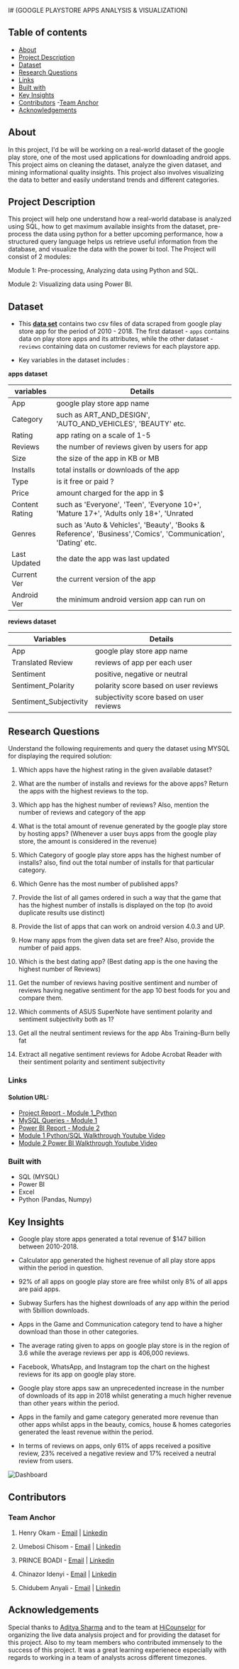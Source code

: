I# (GOOGLE PLAYSTORE APPS ANALYSIS & VISUALIZATION)

## Table of contents

- [About](#about)
- [Project Description](#project-description)
- [Dataset](#dataset)
- [Research Questions](#research-questions)
- [Links](#links)
- [Built with](#built-with)
- [Key Insights](#key-insights)
- [Contributors](#contributors)
  -[Team Anchor](#team-anchor)
- [Acknowledgements](#acknowledgements)


## About

In this project, I'd be will be working on a real-world dataset of the google play store, one of the most used applications for downloading android apps. This project aims on cleaning the dataset, analyze the given dataset, and mining informational quality insights. This project also involves visualizing the data to better and easily understand trends and different categories.


## Project Description

This project will help one understand how a real-world database is analyzed using SQL, how to get maximum available insights from the dataset, pre-process the data using python for a better upcoming performance, how a structured query language helps us retrieve useful information from the database, and visualize the data with the power bi tool. The Project will consist of 2 modules:

Module 1: Pre-processing, Analyzing data using Python and SQL.

Module 2: Visualizing data using Power BI.


## Dataset

- This **[data set](https://drive.google.com/file/d/19fVBgoQJr5jkupe0O9Ht8VeMqSVaBJae/view?usp=share_link)** contains two csv  files of data scraped from google play store app for the period of 2010 - 2018.  The first dataset - `apps` contains data on play store apps and its attributes, while the other dataset - `reviews` containing data on customer reviews for each playstore app.  

- Key variables in the dataset includes :

**apps dataset**

| variables | Details |
| --------------------- | ---------------------- |
| App | google play store app name |
| Category | such as ART_AND_DESIGN', 'AUTO_AND_VEHICLES', 'BEAUTY' etc.|
| Rating | app rating on a scale of 1-5 |
| Reviews | the number of reviews given by users for app |
| Size | the size of the app in KB or MB |
| Installs | total installs or downloads of the app |
| Type | is it free or paid ?|
| Price | amount charged for the app in $ |
| Content Rating | such as 'Everyone', 'Teen', 'Everyone 10+', 'Mature 17+', 'Adults only 18+', 'Unrated |
| Genres | such as 'Auto & Vehicles', 'Beauty', 'Books & Reference', 'Business','Comics', 'Communication', 'Dating' etc. |
| Last Updated | the date the app was last updated |
| Current Ver | the current version of the app |
| Android Ver | the minimum android version app can run on |


**reviews dataset**

| Variables | Details |
| --------------------- | ---------------------- |
| App | google play store app name |
| Translated Review | reviews of app per each user  |
| Sentiment | positive, negative or neutral |
| Sentiment_Polarity |  polarity score based on user reviews | 
| Sentiment_Subjectivity | subjectivity score based on user reviews |



## Research Questions

Understand the following requirements and query the dataset using MYSQL for displaying the required solution:

1. Which apps have the highest rating in the given available dataset?

2. What are the number of installs and reviews for the above apps? Return the apps with the highest reviews to the top.

3. Which app has the highest number of reviews? Also, mention the number of reviews and category of the app

4. What is the total amount of revenue generated by the google play store by hosting apps? (Whenever a user buys apps  from the google play store, the amount is considered in the revenue)

5. Which Category of google play store apps has the highest number of installs? also, find out the total number of installs for that particular category.

6. Which Genre has the most number of published apps?

7. Provide the list of all games ordered in such a way that the game that has the highest number of installs is displayed on the top (to avoid duplicate results use distinct)

8. Provide the list of apps that can work on android version 4.0.3 and UP.

9. How many apps from the given data set are free? Also, provide the number of paid apps.

10. Which is the best dating app? (Best dating app is the one having the highest number of Reviews)

11. Get the number of reviews having positive sentiment and number of reviews having negative sentiment for the app 10 best foods for you and compare them.

12. Which comments of ASUS SuperNote have sentiment polarity and sentiment subjectivity both as 1?

13. Get all the neutral sentiment reviews for the app Abs Training-Burn belly fat 

14. Extract all negative sentiment reviews for Adobe Acrobat Reader with their sentiment polarity and sentiment subjectivity
 

### Links

#### Solution URL: 

- [Project Report - Module 1_Python](./PLAYSTORE_APPS_ANALYSIS.ipynb)
- [MySQL Queries - Module 1](./module%201_subtask4.sql)
- [Power BI Report - Module 2](https://www.novypro.com/project/henry-okam-4)
- [Module 1 Python/SQL Walkthrough Youtube Video](https://youtu.be/kgyO6Oah3Wk)
- [Module 2 Power BI Walkthrough Youtube Video](https://youtu.be/9cIqEtfOem4)


### Built with

- SQL (MYSQL)
- Power BI
- Excel
- Python (Pandas, Numpy)


## Key Insights

- Google play store apps generated a total revenue of $147 billion between 2010-2018.


- Calculator app generated the highest revenue of all play store apps within the period in question.


- 92% of all apps on google play store are free whilst only 8% of all apps are paid apps.


- Subway Surfers has the highest downloads of any app within the period with 5billion downloads.


- Apps in the Game and Communication category tend to have a higher download than those in other categories.


- The average rating given to apps on google play store is in the region of 3.6 while the average reviews per app is 406,000 reviews.


- Facebook, WhatsApp, and Instagram top the chart on the highest reviews for its app on google play store.


- Google play store apps saw an unprecedented increase in the number of downloads of its app in 2018 whilst generating a much higher revenue than other years within the period.


- Apps in the family and game category generated more revenue than other apps whilst apps in the beauty, comics, house & homes categories generated the least revenue within the period.


- In terms of reviews on apps, only 61% of apps received a positive review, 23% received a negative review and 17% received a neutral review from users.


![Dashboard](./playstore.png)


## Contributors

### Team Anchor

1. Henry Okam - [Email](mailto:hnry_ugo@yahoo.com) | [Linkedin](https://www.linkedin.com/in/henry-okam)

2. Umebosi Chisom - [Email](mailto:chizky04@gmail.com) | [Linkedin](https://www.linkedin.com/in/umebosi-chisom-0b7174b8)

3. PRINCE BOADI - [Email](mailto:oseiakwasiprince@gmail.com) | [Linkedin](https://www.linkedin.com/in/princeboadi)

4. Chinazor Idenyi - [Email](mailto:idenyichinazor@gmail.com) | [Linkedin](https://www.linkedin.com/in/chinazor-idenyi)
 
5. Chidubem Anyali - [Email](mailto:dubbieanne@gmail.com) | [Linkedin](https://www.linkedin.com/in/chidubem-anyali-900834156)


## Acknowledgements

Special thanks to [Aditya Sharma](https://www.linkedin.com/in/aditya-hicounselor) and to the team at [HiCounselor](https://www.linkedin.com/company/hicounselor/) for organizing the live data analysis project and for providing the dataset for this project. Also to my team members who contributed immensely to the success of this project. It was a great learning experienece especially with regards to working in a team of analysts across different timezones.





 

